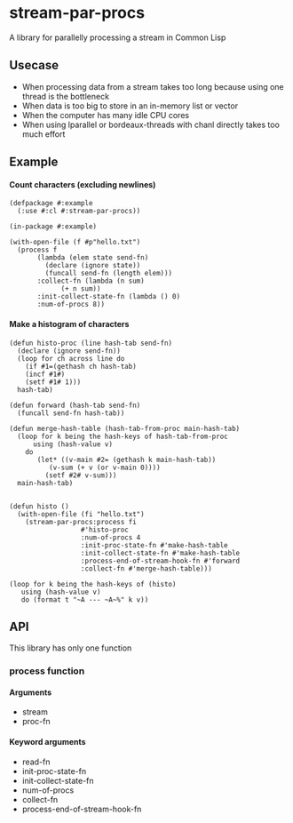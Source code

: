 # stream-par-procs

A library for parallelly processing a stream in Common Lisp

## Usecase

* When processing data from a stream takes too long because using one thread is the bottleneck
* When data is too big to store in an in-memory list or vector
* When the computer has many idle CPU cores
* When using lparallel or bordeaux-threads with chanl directly takes too much effort

## Example

#### Count characters (excluding newlines)

```Lisp
(defpackage #:example
  (:use #:cl #:stream-par-procs))

(in-package #:example)

(with-open-file (f #p"hello.txt")
  (process f
	   (lambda (elem state send-fn)
	     (declare (ignore state))
	     (funcall send-fn (length elem)))
	   :collect-fn (lambda (n sum)
			 (+ n sum))
	   :init-collect-state-fn (lambda () 0)
	   :num-of-procs 8))
```

#### Make a histogram of characters

```Lisp
(defun histo-proc (line hash-tab send-fn)
  (declare (ignore send-fn))
  (loop for ch across line do
    (if #1=(gethash ch hash-tab)
	(incf #1#)
	(setf #1# 1)))
  hash-tab)

(defun forward (hash-tab send-fn)
  (funcall send-fn hash-tab))

(defun merge-hash-table (hash-tab-from-proc main-hash-tab)
  (loop for k being the hash-keys of hash-tab-from-proc
	  using (hash-value v)
	do
	   (let* ((v-main #2= (gethash k main-hash-tab))
		  (v-sum (+ v (or v-main 0))))
	     (setf #2# v-sum)))
  main-hash-tab)


(defun histo ()
  (with-open-file (fi "hello.txt")
    (stream-par-procs:process fi
			      #'histo-proc
			      :num-of-procs 4
			      :init-proc-state-fn #'make-hash-table
			      :init-collect-state-fn #'make-hash-table
			      :process-end-of-stream-hook-fn #'forward
			      :collect-fn #'merge-hash-table)))

(loop for k being the hash-keys of (histo) 
   using (hash-value v)
   do (format t "~A --- ~A~%" k v))
```

## API

This library has only one function

### process function

#### Arguments

* stream
* proc-fn

#### Keyword arguments

* read-fn
* init-proc-state-fn
* init-collect-state-fn
* num-of-procs
* collect-fn
* process-end-of-stream-hook-fn
